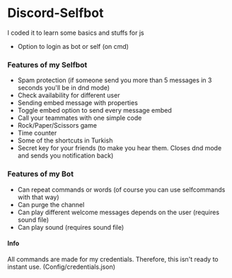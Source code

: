 # Discord-Selfbot

I coded it to learn some basics and stuffs for js


* Option to login as bot or self (on cmd)
### Features of my Selfbot


* Spam protection (if someone send you more than 5 messages in 3 seconds you'll be in dnd mode)
* Check availability for different user
* Sending embed message with properties
* Toggle embed option to send every message embed
* Call your teammates with one simple code 
* Rock/Paper/Scissors game
* Time counter
* Some of the shortcuts in Turkish
* Secret key for your friends (to make you hear them. Closes dnd mode and sends you notification back)

### Features of my Bot

* Can repeat commands or words (of course you can use selfcommands with that way)
* Can purge the channel
* Can play different welcome messages depends on the user (requires sound file)
* Can play sound (requires sound file)

#### Info 

All commands are made for my credentials. Therefore, this isn't ready to instant use. (Config/credentials.json)